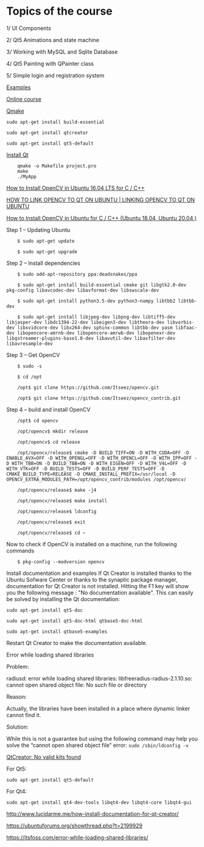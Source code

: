 
# Topics of the course

1/ UI Components

2/ Qt5 Animations and state machine 

3/ Working with MySQL and Sqlite Database

4/ Qt5 Painting with QPainter class

5/ Simple login and registration system

[Examples](https://codeloop.org/)

[Online course](https://www.youtube.com/watch?v=Et_bgnJ_Hhg)

[Qmake](https://doc.qt.io/qt-6/qmake-tutorial.html)

    sudo apt-get install build-essential

    sudo apt-get install qtcreator

    sudo apt-get install qt5-default
    
[Install Qt](https://stackoverflow.com/questions/48147356/install-qt-on-ubuntu)

        qmake -o Makefile project.pro
        make
        ./MyApp
        
[How to Install OpenCV in Ubuntu 16.04 LTS for C / C++](http://www.codebind.com/cpp-tutorial/install-opencv-ubuntu-cpp/)

[HOW TO LINK OPENCV TO QT ON UBUNTU | LINKING OPENCV TO QT ON UBUNTU](https://www.youtube.com/watch?v=_PsxwpJnWD0)

[How to Install OpenCV in Ubuntu for C / C++ (Ubuntu 18.04, Ubuntu 20.04 )](https://www.youtube.com/watch?v=6pABIQl1ZP0)

Step 1 – Updating Ubuntu

        $ sudo apt-get update

        $ sudo apt-get upgrade

Step 2 – Install dependencies

        $ sudo add-apt-repository ppa:deadsnakes/ppa

        $ sudo apt-get install build-essential cmake git libgtk2.0-dev pkg-config libavcodec-dev libavformat-dev libswscale-dev

        $ sudo apt-get install python3.5-dev python3-numpy libtbb2 libtbb-dev

        $ sudo apt-get install libjpeg-dev libpng-dev libtiff5-dev libjasper-dev libdc1394-22-dev libeigen3-dev libtheora-dev libvorbis-dev libxvidcore-dev libx264-dev sphinx-common libtbb-dev yasm libfaac-dev libopencore-amrnb-dev libopencore-amrwb-dev libopenexr-dev libgstreamer-plugins-base1.0-dev libavutil-dev libavfilter-dev libavresample-dev

Step 3 –  Get OpenCV

        $ sudo -s

        $ cd /opt

        /opt$ git clone https://github.com/Itseez/opencv.git

        /opt$ git clone https://github.com/Itseez/opencv_contrib.git

Step 4 – build and install OpenCV

        /opt$ cd opencv

        /opt/opencv$ mkdir release

        /opt/opencv$ cd release

        /opt/opencv/release$ cmake -D BUILD_TIFF=ON -D WITH_CUDA=OFF -D ENABLE_AVX=OFF -D WITH_OPENGL=OFF -D WITH_OPENCL=OFF -D WITH_IPP=OFF -D WITH_TBB=ON -D BUILD_TBB=ON -D WITH_EIGEN=OFF -D WITH_V4L=OFF -D WITH_VTK=OFF -D BUILD_TESTS=OFF -D BUILD_PERF_TESTS=OFF -D CMAKE_BUILD_TYPE=RELEASE -D CMAKE_INSTALL_PREFIX=/usr/local -D OPENCV_EXTRA_MODULES_PATH=/opt/opencv_contrib/modules /opt/opencv/

        /opt/opencv/release$ make -j4

        /opt/opencv/release$ make install

        /opt/opencv/release$ ldconfig

        /opt/opencv/release$ exit

        /opt/opencv/release$ cd ~

Now to check if OpenCV is installed on a machine, run the following commands

        $ pkg-config --modversion opencv

Install documentation and examples If Qt Creator is installed thanks to the Ubuntu Sofware Center or thanks to the synaptic package manager, documentation for Qt Creator is not installed. Hitting the F1 key will show you the following message : "No documentation available". This can easily be solved by installing the Qt documentation:

    sudo apt-get install qt5-doc

    sudo apt-get install qt5-doc-html qtbase5-doc-html

    sudo apt-get install qtbase5-examples

Restart Qt Creator to make the documentation available.

Error while loading shared libraries

Problem:

radiusd: error while loading shared libraries: libfreeradius-radius-2.1.10.so: cannot open shared object file: No such file or directory

Reason:

Actually, the libraries have been installed in a place where dynamic linker cannot find it.

Solution:

While this is not a guarantee but using the following command may help you solve the “cannot open shared object file” error: `sudo /sbin/ldconfig -v`

[QtCreator: No valid kits found](https://stackoverflow.com/questions/26499404/qtcreator-no-valid-kits-found)

For Qt5:

    sudo apt-get install qt5-default
        
For Qt4:

    sudo apt-get install qt4-dev-tools libqt4-dev libqt4-core libqt4-gui

http://www.lucidarme.me/how-install-documentation-for-qt-creator/

https://ubuntuforums.org/showthread.php?t=2199929

https://itsfoss.com/error-while-loading-shared-libraries/
